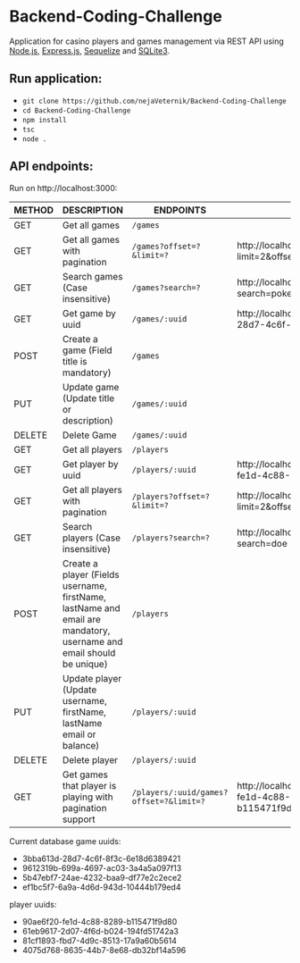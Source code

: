 # Backend-Coding-Challenge

Application for casino players and games management via REST API using [Node.js](node), [Express.js](https://expressjs.com), [Sequelize](https://sequelize.org/) and [SQLite3](https://sqlite.org/).

## Run application:

- ```git clone https://github.com/nejaVeternik/Backend-Coding-Challenge```
- ```cd Backend-Coding-Challenge```
- ```npm install```
- ```tsc```
- ```node .```

## API endpoints:

Run on http://localhost:3000:

| METHOD  | DESCRIPTION                                  | ENDPOINTS                                | EXAMPLES |
| ------- | -------------------------------------------- | ---------------------------------------- | -------- |            
|  GET    | Get all games                                | `/games`                                 |          |
|  GET    | Get all games with pagination                | `/games?offset=?&limit=?`                | http://localhost:3000/games?limit=2&offset=1| 
|  GET    | Search games (Case insensitive)              | `/games?search=?`                        | http://localhost:3000/games?search=poker| 
|  GET    | Get game by uuid                             | `/games/:uuid`                           | http://localhost:3000/games/3bba613d-28d7-4c6f-8f3c-6e18d6389421 |
|  POST   | Create a game (Field title is mandatory)     | `/games`                                 |          |  
|  PUT    | Update game (Update title or description)    | `/games/:uuid`                           |          |
|  DELETE | Delete Game                                  | `/games/:uuid`                           |          |
|  GET    | Get all players                              | `/players`                               |          |     
|  GET    | Get player by uuid                           | `/players/:uuid`                         | http://localhost:3000/players/90ae6f20-fe1d-4c88-8289-b115471f9d80 |
|  GET    | Get all players with pagination              | `/players?offset=?&limit=?`              | http://localhost:3000/players?limit=2&offset=1| 
|  GET    | Search players (Case insensitive)            | `/players?search=?`                      | http://localhost:3000/players?search=doe| 
|  POST   | Create a player (Fields username, firstName, lastName and email are mandatory, username and email should be unique)     | `/players` |            
|  PUT    | Update player (Update username, firstName, lastName email or balance) | `/players/:uuid`|          |
|  DELETE | Delete player                                | `/players/:uuid`                         |          |
|  GET    | Get games that player is playing with pagination support| `/players/:uuid/games?offset=?&limit=?`| http://localhost:3000/players/90ae6f20-fe1d-4c88-8289-b115471f9d80/games?offset=1&limit=2 |

Current database game uuids:
- 3bba613d-28d7-4c6f-8f3c-6e18d6389421
- 9612319b-699a-4697-ac03-3a4a5a097f13
- 5b47ebf7-24ae-4232-baa9-df77e2c2ece2
- ef1bc5f7-6a9a-4d6d-943d-10444b179ed4

player uuids:
- 90ae6f20-fe1d-4c88-8289-b115471f9d80
- 61eb9617-2d07-4f6d-b024-194fd51742a3
- 81cf1893-fbd7-4d9c-8513-17a9a60b5614
- 4075d768-8635-44b7-8e68-db32bf14a596

